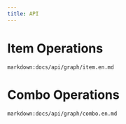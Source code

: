 ```yaml
---
title: API
---
```


# Item Operations

`markdown:docs/api/graph/item.en.md`

# Combo Operations

`markdown:docs/api/graph/combo.en.md`
